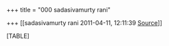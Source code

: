 +++
title = "000 sadasivamurty rani"

+++
[[sadasivamurty rani	2011-04-11, 12:11:39 [Source](https://groups.google.com/g/bvparishat/c/pvymOj3spUs)]]



[TABLE]

